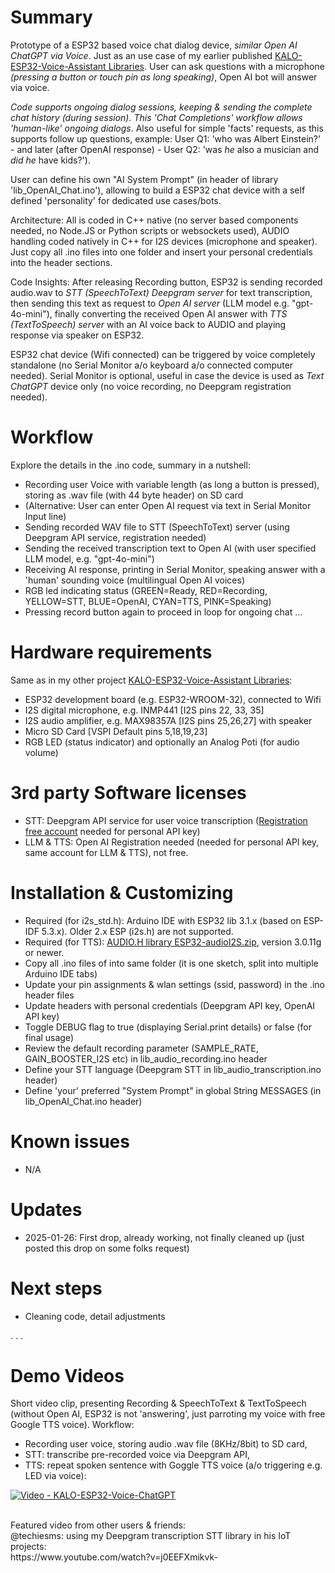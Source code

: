 # Summary
Prototype of a ESP32 based voice chat dialog device, _similar Open AI ChatGPT via Voice_. Just as an use case of my earlier published [KALO-ESP32-Voice-Assistant Libraries](https://github.com/kaloprojects/KALO-ESP32-Voice-Assistant). User can ask questions with a microphone _(pressing a button or touch pin as long speaking)_, Open AI bot will answer via voice. 

_Code supports ongoing dialog sessions, keeping & sending the complete chat history (during session). This 'Chat Completions' workflow allows 'human-like' ongoing dialogs_. Also useful for simple 'facts' requests, as this supports follow up questions, example: User Q1: 'who was Albert Einstein?' - and later (after OpenAI response) - User Q2: 'was _he_ also a musician and _did he_ have kids?'). 

User can define his own "AI System Prompt" (in header of library 'lib_OpenAI_Chat.ino'), allowing to build a ESP32 chat device with a self defined 'personality' for dedicated use cases/bots.

Architecture: All is coded in C++ native (no server based components needed, no Node.JS or Python scripts or websockets used), AUDIO handling coded natively in C++ for I2S devices (microphone and speaker). Just copy all .ino files into one folder and insert your personal credentials into the header sections.

Code Insights: After releasing Recording button, ESP32 is sending recorded audio.wav to _STT (SpeechToText) Deepgram server_ for text transcription, then sending this text as request to _Open AI server_ (LLM model e.g. "gpt-4o-mini"), finally converting the received Open AI answer with _TTS (TextToSpeech) server_ with an AI voice back to AUDIO and playing response via speaker on ESP32.

ESP32 chat device (Wifi connected) can be triggered by voice completely standalone (no Serial Monitor a/o keyboard a/o connected computer needed). Serial Monitor is optional, useful in case the device is used as _Text ChatGPT_ device only (no voice recording, no Deepgram registration needed).

# Workflow
Explore the details in the .ino code, summary in a nutshell:
- Recording user Voice with variable length (as long a button is pressed), storing as .wav file (with 44 byte header) on SD card
- (Alternative: User can enter Open AI request via text in Serial Monitor Input line)  
- Sending recorded WAV file to STT (SpeechToText) server (using Deepgram API service, registration needed)
- Sending the received transcription text to Open AI (with user specified LLM model, e.g. "gpt-4o-mini")
- Receiving AI response, printing in Serial Monitor, speaking answer with a 'human' sounding voice (multilingual Open AI voices)
- RGB led indicating status (GREEN=Ready, RED=Recording, YELLOW=STT, BLUE=OpenAI, CYAN=TTS, PINK=Speaking)
- Pressing record button again to proceed in loop for ongoing chat ...

# Hardware requirements
Same as in my other project [KALO-ESP32-Voice-Assistant Libraries](https://github.com/kaloprojects/KALO-ESP32-Voice-Assistant):
- ESP32 development board (e.g. ESP32-WROOM-32), connected to Wifi
- I2S digital microphone, e.g. INMP441 [I2S pins 22, 33, 35]          
- I2S audio amplifier, e.g. MAX98357A [I2S pins 25,26,27] with speaker
- Micro SD Card [VSPI Default pins 5,18,19,23] 
- RGB LED (status indicator) and optionally an Analog Poti (for audio volume)

# 3rd party Software licenses
- STT: Deepgram API service for user voice transcription ([Registration free account](https://console.deepgram.com/signup) needed for personal API key)
- LLM & TTS: Open AI Registration needed (needed for personal API key, same account for LLM & TTS), not free.

# Installation & Customizing
- Required (for i2s_std.h): Arduino IDE with ESP32 lib 3.1.x (based on ESP-IDF 5.3.x). Older 2.x ESP (i2s.h) are not supported.
- Required (for TTS): [AUDIO.H library ESP32-audioI2S.zip](https://github.com/schreibfaul1/ESP32-audioI2S), version 3.0.11g or newer.
- Copy all .ino files of into same folder (it is one sketch, split into multiple Arduino IDE tabs)
- Update your pin assignments & wlan settings (ssid, password) in the .ino header files
- Update headers with personal credentials (Deepgram API key, OpenAI API key)
- Toggle DEBUG flag to true (displaying Serial.print details) or false (for final usage)
- Review the default recording parameter (SAMPLE_RATE, GAIN_BOOSTER_I2S etc) in lib_audio_recording.ino header
- Define your STT language (Deepgram STT in lib_audio_transcription.ino header)
- Define 'your' preferred "System Prompt" in global String MESSAGES (in lib_OpenAI_Chat.ino header)

# Known issues
- N/A

# Updates
- 2025-01-26: First drop, already working, not finally cleaned up (just posted this drop on some folks request)

# Next steps
- Cleaning code, detail adjustments


.
.
.

# Demo Videos
Short video clip, presenting Recording & SpeechToText & TextToSpeech (without Open AI, ESP32 is not 'answering', just parroting my voice with free Google TTS voice). Workflow: 
- Recording user voice, storing audio .wav file (8KHz/8bit) to SD card,
- STT: transcribe pre-recorded voice via Deepgram API,
- TTS: repeat spoken sentence with Goggle TTS voice (a/o triggering e.g. LED via voice):

[![Video - KALO-ESP32-Voice-ChatGPT](https://github.com/user-attachments/assets/8f236399-ff71-4dc3-9563-46cfe4e7fa91)](https://dark-controller.com/wp-content/uploads/2025/01/KALO-ESP32-Voice-ChatGPT-GQ.mp4)


<br>
Featured video from other users & friends:<br>
@techiesms: using my Deepgram transcription STT library in his IoT projects: <br>https://www.youtube.com/watch?v=j0EEFXmikvk- 
